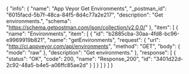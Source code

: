 {
  "info": {
    "name": "App Veyor Get Environments",
    "_postman_id": "6015facd-5b7f-48ca-84f5-8d4c77a2e217",
    "description": "Get environments.",
    "schema": "https://schema.getpostman.com/json/collection/v2.0.0/"
  },
  "item": [
    {
      "name": "Environments",
      "item": [
        {
          "id": "b2885cba-30aa-4fd8-bc96-e9969919b821",
          "name": "getEnvironments",
          "request": {
            "url": "http://ci.appveyor.com/api/environments",
            "method": "GET",
            "body": {
              "mode": "raw"
            },
            "description": "Get environments."
          },
          "response": [
            {
              "status": "OK",
              "code": 200,
              "name": "Response_200",
              "id": "3401d22d-2c92-48a5-b4e5-a06ffc85ae2d"
            }
          ]
        }
      ]
    }
  ]
}